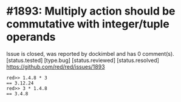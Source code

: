 
#1893: Multiply action should be commutative with integer/tuple operands
================================================================================
Issue is closed, was reported by dockimbel and has 0 comment(s).
[status.tested] [type.bug] [status.reviewed] [status.resolved]
<https://github.com/red/red/issues/1893>

```
red>> 1.4.8 * 3
== 3.12.24
red>> 3 * 1.4.8
== 3.4.8
```




